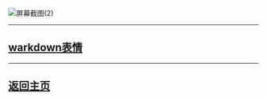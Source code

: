 
![屏幕截图(2)](https://user-images.githubusercontent.com/89624840/131201879-011cbc9b-bba9-4acc-9d3a-2e7141787f9b.png)

---

## [warkdown表情](happy.md)

---

## [返回主页](https://zlc1003.github.io/zero)
